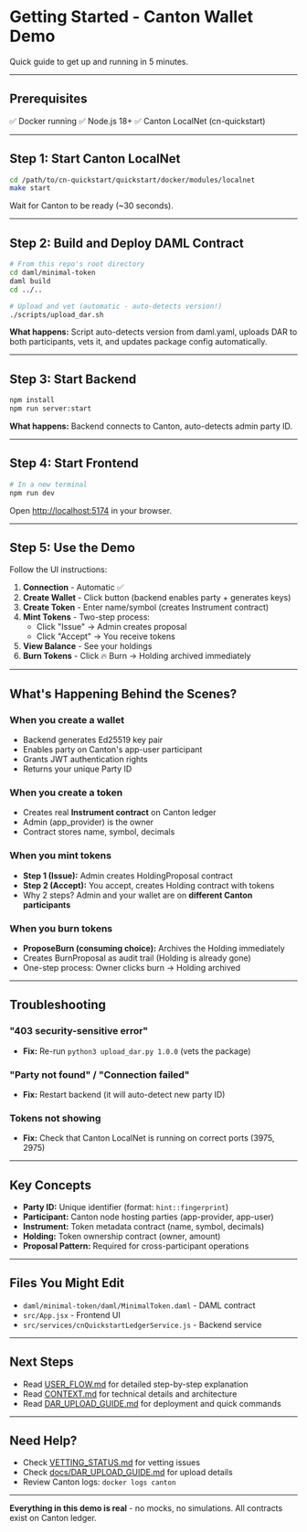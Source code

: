 # Getting Started - Canton Wallet Demo

Quick guide to get up and running in 5 minutes.

---

## Prerequisites

✅ Docker running
✅ Node.js 18+
✅ Canton LocalNet (cn-quickstart)

---

## Step 1: Start Canton LocalNet

```bash
cd /path/to/cn-quickstart/quickstart/docker/modules/localnet
make start
```

Wait for Canton to be ready (~30 seconds).

---

## Step 2: Build and Deploy DAML Contract

```bash
# From this repo's root directory
cd daml/minimal-token
daml build
cd ../..

# Upload and vet (automatic - auto-detects version!)
./scripts/upload_dar.sh
```

**What happens:** Script auto-detects version from daml.yaml, uploads DAR to both participants, vets it, and updates package config automatically.

---

## Step 3: Start Backend

```bash
npm install
npm run server:start
```

**What happens:** Backend connects to Canton, auto-detects admin party ID.

---

## Step 4: Start Frontend

```bash
# In a new terminal
npm run dev
```

Open <http://localhost:5174> in your browser.

---

## Step 5: Use the Demo

Follow the UI instructions:

1. **Connection** - Automatic ✅
2. **Create Wallet** - Click button (backend enables party + generates keys)
3. **Create Token** - Enter name/symbol (creates Instrument contract)
4. **Mint Tokens** - Two-step process:
   - Click "Issue" → Admin creates proposal
   - Click "Accept" → You receive tokens
5. **View Balance** - See your holdings
6. **Burn Tokens** - Click 🔥 Burn → Holding archived immediately

---

## What's Happening Behind the Scenes?

### When you create a wallet

- Backend generates Ed25519 key pair
- Enables party on Canton's app-user participant
- Grants JWT authentication rights
- Returns your unique Party ID

### When you create a token

- Creates real **Instrument contract** on Canton ledger
- Admin (app_provider) is the owner
- Contract stores name, symbol, decimals

### When you mint tokens

- **Step 1 (Issue):** Admin creates HoldingProposal contract
- **Step 2 (Accept):** You accept, creates Holding contract with tokens
- Why 2 steps? Admin and your wallet are on **different Canton participants**

### When you burn tokens

- **ProposeBurn (consuming choice):** Archives the Holding immediately
- Creates BurnProposal as audit trail (Holding is already gone)
- One-step process: Owner clicks burn → Holding archived

---

## Troubleshooting

### "403 security-sensitive error"

- **Fix:** Re-run `python3 upload_dar.py 1.0.0` (vets the package)

### "Party not found" / "Connection failed"

- **Fix:** Restart backend (it will auto-detect new party ID)

### Tokens not showing

- **Fix:** Check that Canton LocalNet is running on correct ports (3975, 2975)

---

## Key Concepts

- **Party ID:** Unique identifier (format: `hint::fingerprint`)
- **Participant:** Canton node hosting parties (app-provider, app-user)
- **Instrument:** Token metadata contract (name, symbol, decimals)
- **Holding:** Token ownership contract (owner, amount)
- **Proposal Pattern:** Required for cross-participant operations

---

## Files You Might Edit

- `daml/minimal-token/daml/MinimalToken.daml` - DAML contract
- `src/App.jsx` - Frontend UI
- `src/services/cnQuickstartLedgerService.js` - Backend service

---

## Next Steps

- Read [USER_FLOW.md](./USER_FLOW.md) for detailed step-by-step explanation
- Read [CONTEXT.md](../CONTEXT.md) for technical details and architecture
- Read [DAR_UPLOAD_GUIDE.md](./DAR_UPLOAD_GUIDE.md) for deployment and quick commands

---

## Need Help?

- Check [VETTING_STATUS.md](./VETTING_STATUS.md) for vetting issues
- Check [docs/DAR_UPLOAD_GUIDE.md](./docs/DAR_UPLOAD_GUIDE.md) for upload details
- Review Canton logs: `docker logs canton`

---

**Everything in this demo is real** - no mocks, no simulations. All contracts exist on Canton ledger.
